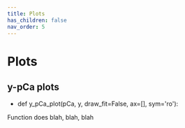 ```yaml
---
title: Plots
has_children: false
nav_order: 5
---
```


# Plots

## y-pCa plots

+ def y_pCa_plot(pCa, y, draw_fit=False, ax=[], sym='ro'):

Function does blah, blah, blah


